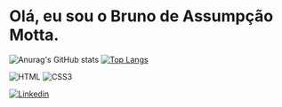 
# Olá, eu sou o Bruno de Assumpção Motta.


![Anurag's GitHub stats](https://github-readme-stats.vercel.app/api?username=Bruno-Assumpcao-Motta&show_icons=true&theme=algolia)
[![Top Langs](https://github-readme-stats.vercel.app/api/top-langs/?username=Bruno-Assumpcao-Motta&show_icons=true&theme=algolia)](https://github.com/Bruno-Assumpcao-Motta/github-readme-stats)  <br>


![HTML](https://img.shields.io/badge/HTML5-E34F26?style=for-the-badge&logo=html5&logoColor=white)
![CSS3](https://img.shields.io/badge/CSS3-1572B6?style=for-the-badge&logo=css3&logoColor=white)

[![Linkedin](https://img.shields.io/badge/LinkedIn-0077B5?style=for-the-badge&logo=linkedin&logoColor=white)](https://www.linkedin.com/in/bruno-de-assump%C3%A7%C3%A3o-motta-22334135/)



